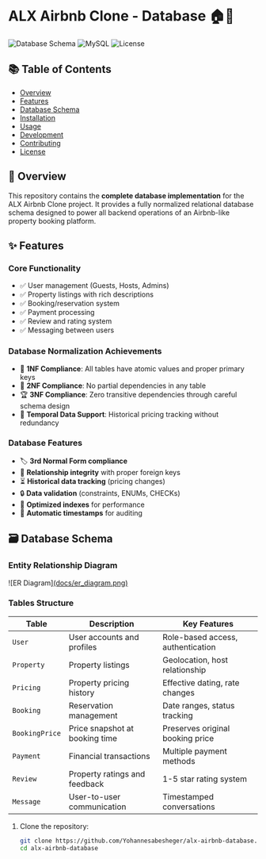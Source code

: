 # ALX Airbnb Clone - Database 🏠💾

![Database Schema](https://img.shields.io/badge/Schema-3NF-blue)
![MySQL](https://img.shields.io/badge/MySQL-8.0-orange)
![License](https://img.shields.io/badge/License-MIT-green)

## 📚 Table of Contents
- [Overview](#-overview)
- [Features](#-features)
- [Database Schema](#-database-schema)
- [Installation](#-installation)
- [Usage](#-usage)
- [Development](#-development)
- [Contributing](#-contributing)
- [License](#-license)

## 🌟 Overview

This repository contains the **complete database implementation** for the ALX Airbnb Clone project. It provides a fully normalized relational database schema designed to power all backend operations of an Airbnb-like property booking platform.

## ✨ Features

### Core Functionality
- ✅ User management (Guests, Hosts, Admins)
- ✅ Property listings with rich descriptions
- ✅ Booking/reservation system
- ✅ Payment processing
- ✅ Review and rating system
- ✅ Messaging between users

  
### Database Normalization Achievements
- 🧩 **1NF Compliance**: All tables have atomic values and proper primary keys
- 🔗 **2NF Compliance**: No partial dependencies in any table
- 🏆 **3NF Compliance**: Zero transitive dependencies through careful schema design
- 📅 **Temporal Data Support**: Historical pricing tracking without redundancy


### Database Features
- 🏷️ **3rd Normal Form compliance**
- 🔗 **Relationship integrity** with proper foreign keys
- ⏳ **Historical data tracking** (pricing changes)
- 🔒 **Data validation** (constraints, ENUMs, CHECKs)
- 🚀 **Optimized indexes** for performance
- 📅 **Automatic timestamps** for auditing

## 🗃️ Database Schema

### Entity Relationship Diagram
![ER Diagram][(docs/er_diagram.png)](https://github.com/Yohannesabesheger/alx-airbnb-database/blob/main/ERD/Diagram.png) 

### Tables Structure

| Table          | Description                          | Key Features                          |
|----------------|--------------------------------------|---------------------------------------|
| `User`         | User accounts and profiles           | Role-based access, authentication     |
| `Property`     | Property listings                    | Geolocation, host relationship       |
| `Pricing`      | Property pricing history             | Effective dating, rate changes       |
| `Booking`      | Reservation management               | Date ranges, status tracking         |
| `BookingPrice` | Price snapshot at booking time       | Preserves original booking price     |
| `Payment`      | Financial transactions               | Multiple payment methods             |
| `Review`       | Property ratings and feedback        | 1-5 star rating system               |
| `Message`      | User-to-user communication           | Timestamped conversations            |



1. Clone the repository:
   ```bash
   git clone https://github.com/Yohannesabesheger/alx-airbnb-database.git
   cd alx-airbnb-database

